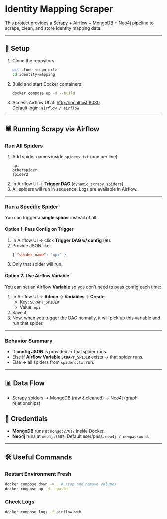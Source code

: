 # Identity Mapping Scraper

This project provides a Scrapy + Airflow + MongoDB + Neo4j pipeline to scrape, clean, and store identity mapping data.

---

## 🚀 Setup

1. Clone the repository:
   ```bash
   git clone <repo-url>
   cd identity-mapping
   ```

2. Build and start Docker containers:
   ```bash
   docker compose up -d --build
   ```

3. Access Airflow UI at: [http://localhost:8080](http://localhost:8080)  
   Default login: `airflow / airflow`

---

## 🕷️ Running Scrapy via Airflow

### Run All Spiders
1. Add spider names inside `spiders.txt` (one per line):
   ```
   npi
   otherspider
   spider2
   ```
2. In Airflow UI → **Trigger DAG** (`dynamic_scrapy_spiders`).
3. All spiders will run in sequence. Logs are available in Airflow.

---

### Run a Specific Spider
You can trigger a **single spider** instead of all.

#### Option 1: Pass Config on Trigger
1. In Airflow UI → click **Trigger DAG w/ config** (⚙️).
2. Provide JSON like:
   ```json
   { "spider_name": "npi" }
   ```
3. Only that spider will run.

#### Option 2: Use Airflow Variable
You can set an Airflow **Variable** so you don’t need to pass config each time:
1. In Airflow UI → **Admin → Variables → Create**
   - Key: `SCRAPY_SPIDER`
   - Value: `npi`
2. Save it.
3. Now, when you trigger the DAG normally, it will pick up this variable and run that spider.

---

### Behavior Summary
- If **config JSON** is provided → that spider runs.
- Else if **Airflow Variable `SCRAPY_SPIDER`** exists → that spider runs.
- Else → all spiders from `spiders.txt` run.

---

## 📊 Data Flow
- Scrapy spiders → MongoDB (raw & cleaned) → Neo4j (graph relationships)

## 🔑 Credentials
- **MongoDB** runs at `mongo:27017` inside Docker.
- **Neo4j** runs at `neo4j:7687`. Default user/pass: `neo4j / newpassword`.

---

## 🛠️ Useful Commands

### Restart Environment Fresh
```bash
docker compose down -v   # stop and remove volumes
docker compose up -d --build
```

### Check Logs
```bash
docker compose logs -f airflow-web
```

